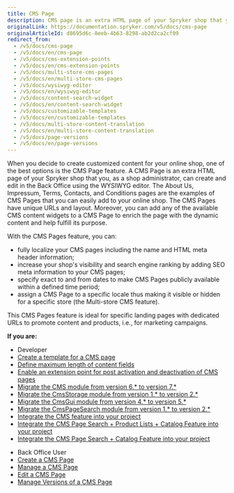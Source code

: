 ```yaml
---
title: CMS Page
description: CMS page is an extra HTML page of your Spryker shop that you can create and edit in the Back Office using the WYSIWYG editor.
originalLink: https://documentation.spryker.com/v5/docs/cms-page
originalArticleId: d8695d6c-8eeb-4b63-8298-ab2d2ca2cf09
redirect_from:
  - /v5/docs/cms-page
  - /v5/docs/en/cms-page
  - /v5/docs/cms-extension-points
  - /v5/docs/en/cms-extension-points
  - /v5/docs/multi-store-cms-pages
  - /v5/docs/en/multi-store-cms-pages
  - /v5/docs/wysiwyg-editor
  - /v5/docs/en/wysiwyg-editor
  - /v5/docs/content-search-widget
  - /v5/docs/en/content-search-widget
  - /v5/docs/customizable-templates
  - /v5/docs/en/customizable-templates
  - /v5/docs/multi-store-content-translation
  - /v5/docs/en/multi-store-content-translation
  - /v5/docs/page-versions
  - /v5/docs/en/page-versions
---
```


When you decide to create customized content for your online shop, one of the best options is the CMS Page feature. A CMS Page is an extra HTML page of your Spryker shop that you, as a shop administrator, can create and edit in the Back Office using the WYSIWYG editor. The About Us, Impressum, Terms, Contacts, and Conditions pages are the examples of CMS Pages that you can easily add to your online shop. The CMS Pages have unique URLs and layout. Moreover, you can add any of the available CMS content widgets to a CMS Page to enrich the page with the dynamic content and help fulfill its purpose.

With the CMS Pages feature, you can:

* fully localize your CMS pages including the name and HTML meta header information;
* increase your shop's visibility and search engine ranking by adding SEO meta information to your CMS pages;
* specify exact to and from dates to make CMS Pages publicly available within a defined time period;
* assign a CMS Page to a specific locale thus making it visible or hidden for a specific store (the Multi-store CMS feature).

This CMS Pages feature is ideal for specific landing pages with dedicated URLs to promote content and products, i.e., for marketing campaigns.

**If you are:**

<div class="mr-container">
    <div class="mr-list-container">
        <!-- col1 -->
        <div class="mr-col">
            <ul class="mr-list mr-list-green">
                <li class="mr-title">Developer</li>
                 <li><a href="https://documentation.spryker.com/v5/docs/en/ht-create-cms-templates#adding-a-template-for-a-cms-page" class="mr-link"> Create a template for a CMS page</a></li>
  <li><a href="https://documentation.spryker.com/v5/docs/en/content-fields-max-size" class="mr-link">Define maximum length of content fields</a></li>
<li><a href="https://documentation.spryker.com/v5/docs/en/cms-extension-points" class="mr-link">Enable an extension point for post activation and deactivation of CMS pages</a></li> 
<li><a href="https://documentation.spryker.com/v5/docs/en/mg-cms#upgrading-from-version-6---to-version-7--" class="mr-link">Migrate the CMS module from version 6.* to version 7.*</a></li>
 <li><a href="https://documentation.spryker.com/v5/docs/en/mg-cmsstorage#upgrading-from-version-1---to-version-2--" class="mr-link">Migrate the CmsStorage module from version 1.* to version 2.*</a></li>
                <li><a href="https://documentation.spryker.com/v5/docs/en/migration-guide-cmsgui#upgrading-from-version-4---to-version-5--" class="mr-link">Migrate the CmsGui module from version 4.* to version 5.*</a></li>
 </li><li><a href="https://documentation.spryker.com/v5/docs/en/mg-cmspagesearch#upgrading-from-version-1---to-version-2--" class="mr-link">Migrate the CmsPageSearch module from version 1.* to version 2.*</a></li> 
 </li><li><a href="https://documentation.spryker.com/v5/docs/en/cms-feature-integration-guide" class="mr-link">Integrate the CMS feature into your project </a></li>
  </li><li><a href="https://documentation.spryker.com/v5/docs/en/cms-page-search-product-lists-catalog-feature-integration-201903" class="mr-link">Integrate the CMS Page Search + Product Lists + Catalog Feature into your project </a></li> 
  </li><li><a href="https://documentation.spryker.com/v5/docs/en/cms-pages-in-search-results-integration-201903" class="mr-link">Integrate the CMS Page Search + Catalog Feature into your project</a></li> 
   </ul>
        </div>
        <!-- col3 -->
        <div class="mr-col">
            <ul class="mr-list mr-list-red">
                <li class="mr-title">Back Office User</li>
                  </li><li><a href="https://documentation.spryker.com/v5/docs/en/creating-a-cms-page" class="mr-link">Create a CMS Page</a></li> 
     <li><a href="https://documentation.spryker.com/v5/docs/en/managing-cms-pages" class="mr-link">Manage a CMS Page</a></li> 
  <li><a href="https://documentation.spryker.com/v5/docs/en/editing-cms-pages" class="mr-link">Edit a CMS Page</a></li> 
    <li><a href="https://documentation.spryker.com/v5/docs/en/cms-pages-versioning" class="mr-link">Manage Versions of a CMS Page</a></li>
    <!---<li><a href="https://documentation.spryker.com/v5/docs/en/assigning-blocks-to-category-and-product-pages" class="mr-link">Assigning Blocks to Category and Product Pages</a></li> -->
